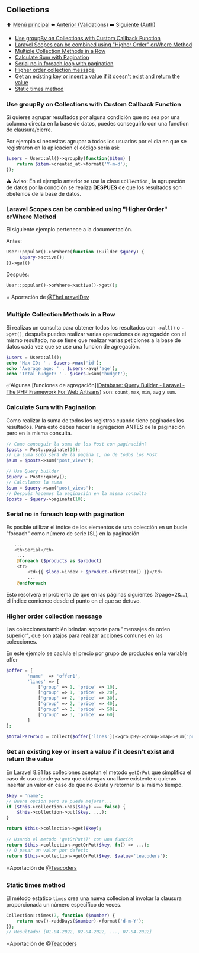 ## Collections

⬆️ [Menú principal](README.md#laravel-tips) ⬅️ [Anterior (Validations)](validation.md) ➡️ [SIguiente (Auth)](auth.md)

- [Use groupBy on Collections with Custom Callback Function](#use-groupby-on-collections-with-custom-callback-function)
- [Laravel Scopes can be combined using "Higher Order" orWhere Method](#laravel-scopes-can-be-combined-using-higher-order-orwhere-method)
- [Multiple Collection Methods in a Row](#multiple-collection-methods-in-a-row)
- [Calculate Sum with Pagination](#calculate-sum-with-pagination)
- [Serial no in foreach loop with pagination](#serial-no-in-foreach-loop-with-pagination)
- [Higher order collection message](#higher-order-collection-message)
- [Get an existing key or insert a value if it doesn't exist and return the value](#get-an-existing-key-or-insert-a-value-if-it-doesnt-exist-and-return-the-value)
- [Static times method](#static-times-method)

### Use groupBy on Collections with Custom Callback Function

Si quieres agrupar resultados por alguna condición que no sea por una columna  directa en la base de datos, puedes conseguirlo con una function de clausura/cierre.

Por ejemplo si necesitas agrupar a todos los usuarios por el dia en que se registraron en la aplicacion el código sería así:

```php
$users = User::all()->groupBy(function($item) {
    return $item->created_at->format('Y-m-d');
});
```

⚠️ Aviso: En el ejemplo anterior se usa la clase `Collection` , la agrupación de datos por la condción se realiza **DESPUES** de que los resultados son obetenios de la base de datos.

### Laravel Scopes can be combined using "Higher Order" orWhere Method

El siguiente ejemplo pertenece a la documentación.

Antes:

```php
User::popular()->orWhere(function (Builder $query) {
     $query->active();
})->get()
```

Después:

```php
User::popular()->orWhere->active()->get();
```

⭐ Aportación de [@TheLaravelDev](https://twitter.com/TheLaravelDev/status/1564608208102199298/) 

### Multiple Collection Methods in a Row

Si realizas un consulta para obtener todos los resultados con `->all()` o `->get()`, después puedes realizar varias operaciones de agregación con el mismo resultado, no  se tiene que realizar varias peticiones a la base de datos cada vez que se use una  funcion de agregación.

```php
$users = User::all();
echo 'Max ID: ' . $users->max('id');
echo 'Average age: ' . $users->avg('age');
echo 'Total budget: ' . $users->sum('budget');
```

✅Algunas [funciones de agregación]([Database: Query Builder - Laravel - The PHP Framework For Web Artisans](https://laravel.com/docs/10.x/queries#aggregates)) son: `count`, `max`, `min`, `avg` y `sum`. 

### Calculate Sum with Pagination

Como realizar la suma de todos los registros cuando tiene paginados los resultados. Para esto debes hacer la agregación ANTES de la paginación pero en la misma consulta.

```php
// Como conseguir la suma de los Post con paginación?
$posts = Post::paginate(10);
// La suma solo será de la pagina 1, no de todos los Post
$sum = $posts->sum('post_views');

// Usa Query builder
$query = Post::query();
// Calculamos la suma
$sum = $query->sum('post_views');
// Después hacemos la paginación en la misma consulta 
$posts = $query->paginate(10);
```

### Serial no in foreach loop with pagination

Es posible utilizar el índice de los elementos de una colección en un bucle "foreach" como número de serie (SL) en la paginación

```php
   ...
   <th>Serial</th>
    ...
    @foreach ($products as $product)
    <tr>
        <td>{{ $loop->index + $product->firstItem() }}</td>
        ...
    @endforeach
```

Esto resolverá el problema de que en las páginas siguientes (?page=2&...), el índice comience desde el punto en el que se detuvo.

### Higher order collection message

Las colecciones también brindan soporte para "mensajes de orden superior", que son atajos para realizar acciones comunes en las colecciones.

En este ejemplo se caclula el precio por grupo de productos en la variable offer

```php
$offer = [
        'name'  => 'offer1',
        'lines' => [
            ['group' => 1, 'price' => 10],
            ['group' => 1, 'price' => 20],
            ['group' => 2, 'price' => 30],
            ['group' => 2, 'price' => 40],
            ['group' => 3, 'price' => 50],
            ['group' => 3, 'price' => 60]
        ]
];

$totalPerGroup = collect($offer['lines'])->groupBy->group->map->sum('price');
```

### Get an existing key or insert a value if it doesn't exist and return the value

En Laravel 8.81 las colleciones aceptan el metodo `getOrPut` que simplifica el caso de uso donde ya sea que obtengas una llave existente o quieras insertar un valor en caso de que no exista y retornar lo al mismo tiempo. 

```php
$key = 'name';
// Buena opcion pero se puede mejorar...
if ($this->collection->has($key) === false) {
    $this->collection->put($key, ...);
}

return $this->collection->get($key);

// Usando el metodo 'getOrPut()' con una función
return $this->collection->getOrPut($key, fn() => ...);
// O pasar un valor por defecto
return $this->collection->getOrPut($key, $value='teacoders');
```

⭐Aportación de  [@Teacoders](https://twitter.com/Teacoders/status/1488338815592718336)  

### Static times method

El método estático `times` crea una nueva collecion al invokar la clausura proporcionada un número específico de veces.

```php
Collection::times(7, function ($number) {
    return now()->addDays($number)->format('d-m-Y');
});
// Resultado: [01-04-2022, 02-04-2022, ..., 07-04-2022]
```

⭐Aportación de  [@Teacoders ](https://twitter.com/Teacoders/status/1509447909602906116) 
